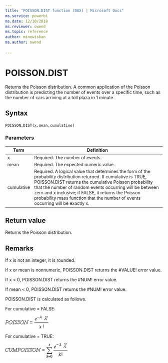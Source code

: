 ```yaml
---
title: "POISSON.DIST function (DAX) | Microsoft Docs"
ms.service: powerbi 
ms.date: 12/10/2018
ms.reviewer: owend
ms.topic: reference
author: minewiskan
ms.author: owend

---
```

# POISSON.DIST
Returns the Poisson distribution. A common application of the Poisson distribution is predicting the number of events over a specific time, such as the number of cars arriving at a toll plaza in 1 minute.  
  
## Syntax  
  
```dax
POISSON.DIST(x,mean,cumulative)  
```
  
### Parameters  
  
|Term|Definition|  
|--------|--------------|  
|x|Required. The number of events.|  
|mean|Required. The expected numeric value.|  
|cumulative|Required. A logical value that determines the form of the probability distribution returned. If cumulative is TRUE, POISSON.DIST returns the cumulative Poisson probability that the number of random events occurring will be between zero and x inclusive; if FALSE, it returns the Poisson probability mass function that the number of events occurring will be exactly x.|  
  
## Return value  
Returns the Poisson distribution.  
  
## Remarks  
If x is not an integer, it is rounded.  
  
If x or mean is nonnumeric, POISSON.DIST returns the #VALUE! error value.  
  
If x &lt; 0, POISSON.DIST returns the #NUM! error value.  
  
If mean &lt; 0, POISSON.DIST returns the #NUM! error value.  
  
POISSON.DIST is calculated as follows.  
  
For cumulative = FALSE:  
  
![Formula](media/dax-poisson-formula1.png)  
  
For cumulative = TRUE:  
  
![Formula](media/dax-poisson-formula2.png)  
  
